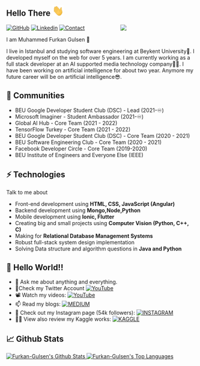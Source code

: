 <h2> Hello There <img src="https://raw.githubusercontent.com/ABSphreak/ABSphreak/master/gifs/Hi.gif" width="30px"></h2>

<img align="right" src="https://github.com/rajput2107/rajput2107/blob/master/Assets/Developer.gif" width='200'/>

[![GitHub](https://img.shields.io/badge/SUPPORT%20AT-GITHUB-blue?style=for-the-badge&logo=github)](https://github.com/Furkan-Gulsen) [![Linkedin](https://img.shields.io/badge/MY%20PROFILE-Linkedin-blue?style=for-the-badge&logo=github)](https://www.linkedin.com/in/muhammed-furkan-g%C3%BCl%C5%9Fen/) 
 [![Contact](https://img.shields.io/badge/CONTACT-GMAIL-yellow?style=for-the-badge&logo=gmail&logoColor=white)](mailto:m.furkangulsen@gmail.com)
 
I am Muhammed Furkan Gulsen 🧔

I live in Istanbul and studying software engineering at Beykent University🏫. I developed myself on the web for over 5 years. I am currently working as a full stack developer at an AI supported media technology company👨‍💻. I have been working on artificial intelligence for about two year. Anymore my future career will be on artificial intelligence😎.
## 👯 Communities
- BEU Google Developer Student Club (DSC) - Lead (2021-♾)
- Microsoft Imaginer - Student Ambassador (2021-♾)
- Global AI Hub - Core Team (2021 - 2022)
- TensorFlow Turkey - Core Team (2021 - 2022)
- BEU Google Developer Student Club (DSC) - Core Team (2020 - 2021)
- BEU Software Engineering Club - Core Team (2020 - 2021)
- Facebook Developer Circle - Core Team (2019-2020)
- BEU Institute of Engineers and Everyone Else (IEEE)
## ⚡ Technologies
Talk to me about
- Front-end development using **HTML, CSS, JavaScript (Angular)**
- Backend development using **Mongo,Node,Python**
- Mobile development using **Ionic, Flutter**
- Creating big and small projects using **Computer Vision (Python, C++, C)**
- Making for **Relational Database Management Systems**
- Robust full-stack system design implementation
- Solving Data structure and algorithm questions in **Java and Python**

## 🤔 Hello World!! 
- 💬 Ask me about anything and everything.
- 🐥Check my Twitter Account [![YouTube](https://img.shields.io/badge/FOLLOW%20ME-TWITTER-informational?style=flat-square&logo=Twitter&logoColor=white)](https://twitter.com/furkangulsenn)
- 📽 Watch my videos: [![YouTube](https://img.shields.io/badge/FOLLOW%20ME-YOUTUBE-red?style=flat-square&logo=youtube&logoColor=white)](https://www.youtube.com/c/FurkanGulsen) 
- 📫 Read my blogs: [![MEDIUM](https://img.shields.io/badge/FOLLOW%20ME-MEDIUM-orange?style=flat-square&logo=medium&logoColor=white)](https://medium.com/@furkangulsen)
- 🎯 Check out my Instagram page (54k followers): [![INSTAGRAM](https://img.shields.io/badge/FOLLOW%20ME-INSTAGRAM-blueviolet?style=flat-square&logo=Instagram&logoColor=white)](https://www.instagram.com/codeblogger/)
- 💁‍♂️ View also review my Kaggle works: [![KAGGLE](https://img.shields.io/badge/FOLLOW%20ME-KAGGLE-yellow?style=flat-square&logo=Kaggle&logoColor=white)](https://www.kaggle.com/codeblogger)


## 📈 Github Stats

<a href="https://github.com/Furkan-Gulsen/Furkan-Gulsen">
 <img alt="Furkan-Gulsen's Github Stats" src="https://github-readme-stats.vercel.app/api/?username=furkan-gulsen&show_icons=true&count_private=true&theme=react&hide_border=true&bg_color=1F222E&title_color=F85D7F&icon_color=F8D866" height="192px"/>
</a>
<a href="https://github.com/Furkan-Gulsen/Furkan-Gulsen">
 <img alt="Furkan-Gulsen's Top Languages" src="https://github-readme-stats.vercel.app/api/top-langs/?username=furkan-gulsen&langs_count=8&layout=compact&theme=react&hide_border=true&bg_color=1F222E&title_color=F85D7F&icon_color=F8D866&hide=Jupyter%20Notebook" height="192px"/>
 </a>
